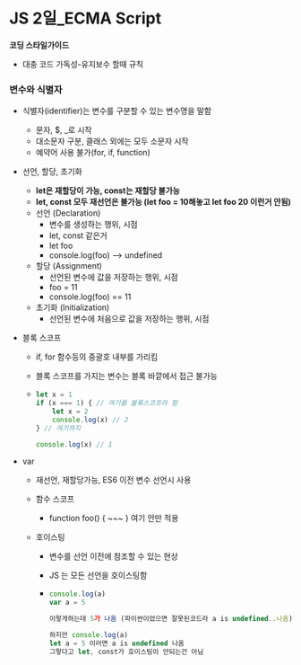 # JS 2일_ECMA Script

**코딩 스타일가이드**

- 대충 코드 가독성-유지보수 할때 규칙



### 변수와 식별자

- 식별자(identifier)는 변수를 구분할 수 있는 변수명을 말함
  - 문자, $, _로 시작
  - 대소문자 구분, 클래스 외에는 모두 소문자 시작
  - 예약어 사용 불가(for, if, function)
- 선언, 할당, 초기화
  - **let은 재할당이 가능, const는 재할당 불가능**
  - **let, const 모두 재선언은 불가능 (let foo = 10해놓고 let foo 20 이런거 안됨)**
  - 선언 (Declaration)
    - 변수를 생성하는 행위, 시점
    - let, const 같은거
    - let foo
    - console.log(foo) --> undefined
  - 할당 (Assignment)
    - 선언된 변수에 값을 저장하는 행위, 시점
    - foo = 11
    - console.log(foo) == 11
  - 초기화 (Initialization)
    - 선언된 변수에 처음으로 값을 저장하는 행위, 시점



- 블록 스코프

  - if, for 함수등의 중괄호 내부를 가리킴

  - 블록 스코프를 가지는 변수는 블록 바깥에서 접근 불가능

  - ```javascript
    let x = 1
    if (x === 1) { // 여기를 블록스코프라 함
        let x = 2
        console.log(x) // 2
    } // 여기까지
    
    console.log(x) // 1
    ```

- var

  - 재선언, 재할당가능, ES6 이전 변수 선언시 사용

  - 함수 스코프

    - function foo() { ~~~ } 여기 안만 적용

  - 호이스팅

    - 변수를 선언 이전에 참조할 수 있는 현상

    - JS 는 모든 선언을 호이스팅함

    - ```javascript
      console.log(a)
      var a = 5
      
      이렇게하는데 5가 나옴 (파이썬이었으면 잘못된코드라 a is undefined..나옴)
      
      하지만 console.log(a)
      let a = 5 이러면 a is undefined 나옴
      그렇다고 let, const가 호이스팅이 안되는건 아님
      ```

      

